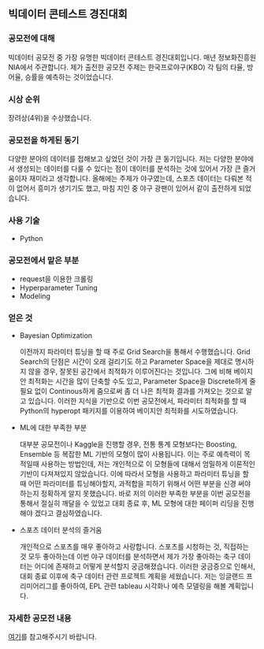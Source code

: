 ## 빅데이터 콘테스트 경진대회



### 공모전에 대해

빅데이터 공모전 중 가장 유명한 빅데이터 콘테스트 경진대회입니다. 매년 정보화진흥원 NIA에서 주관합니다. 제가 출전한 공모전 주제는 한국프로야구(KBO) 각 팀의 타율, 방어율, 승률을 예측하는 것이었습니다.



### 시상 순위

장려상(4위)을 수상했습니다.



### 공모전을 하게된 동기

다양한 분야의 데이터를 접해보고 싶었던 것이 가장 큰 동기입니다. 저는 다양한 분야에서 생성되는 데이터를 다룰 수 있다는 점이 데이터를 분석하는 것에 있어서 가장 큰 즐거움이자 재미라고 생각합니다. 올해에는 주제가 야구였는데, 스포츠 데이터는 다뤄본 적이 없어서 흥미가 생기기도 했고, 마침 지인 중 야구 광팬이 있어서 같이 출전하게 되었습니다.



### 사용 기술

* Python



### 공모전에서 맡은 부분

* request을 이용한 크롤링
* Hyperparameter Tuning
* Modeling





### 얻은 것

* Bayesian Optimization

  이전까지 파라미터 튜닝을 할 때 주로 Grid Search을 통해서 수행했습니다. Grid Search의 단점은 시간이 오래 걸리기도 하고 Parameter Space을 제대로 명시하지 않을 경우, 잘못된 공간에서 최적화가 이루어진다는 것입니다. 그에 비해 베이지안 최적화는 시간을 많이 단축할 수도 있고, Parameter Space을 Discrete하게 줄 필요 없이 Continous하게 줌으로써 좀 더 나은 최적화 결과를 가져오는 것으로 알고 있습니다. 이러한 지식을 기반으로 이번 공모전에서, 파라미터 최적화를 할 때 Python의 hyperopt 패키지를 이용하여 베이지안 최적화를 시도하였습니다.

* ML에 대한 부족한 부분

  대부분 공모전이나 Kaggle을 진행할 경우, 전통 통계 모형보다는 Boosting, Ensemble 등 복잡한 ML 기반의 모형이 많이 사용됩니다. 이는 주로 예측력이 목적일때 사용하는 방법인데, 저는 개인적으로 이 모형들에 대해서 엄밀하게 이론적인 기반이 다져져있지 않았습니다. 이에 따라서 모형을 사용하고 파라미터 튜닝을 할 때 어떤 파라미터를 튜닝해야할지, 과적합을 피하기 위해서 어떤 부분을 신경 써야하는지 정확하게 알지 못했습니다. 바로 저의 이러한 부족한 부분을 이번 공모전을 통해서 절실히 깨달을 수 있었고 대회 종료 후, ML 모형에 대한 페이퍼 리딩을 진행해야 겠다고 결심하였습니다.

* 스포츠 데이터 분석의 즐거움

  개인적으로 스포츠를 매우 좋아하고 사랑합니다. 스포츠를 시청하는 것, 직접하는 것 모두 좋아하는데 이번 야구 데이터를 분석하면서 제가 가장 좋아하는 축구 데이터는 어디에 존재하고 어떻게 분석할지 궁금해졌습니다. 이러한 궁금증으로 인해서, 대회 종료 이후에 축구 데이터 관련 프로젝트 계획을 세웠습니다. 저는 잉글랜드 프리미어리그를 좋아하여, EPL 관련 tableau 시각화나 예측 모델링을 해볼 계획입니다.



### 자세한 공모전 내용

[여기](https://github.com/bohyunshin/Portfolio/blob/master/bigdata_contest/final_ppt.pdf)를 참고해주시기 바랍니다.


